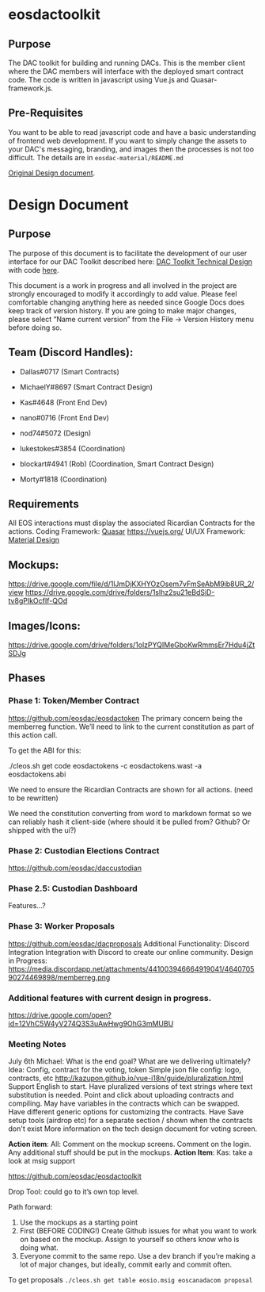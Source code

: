 # eosdactoolkit

## Purpose
The DAC toolkit for building and running DACs. This is the member client where the DAC members will interface with the deployed smart contract code. The code is written in javascript using Vue.js and Quasar-framework.js.

## Pre-Requisites
You want to be able to read javascript code and have a basic understanding of frontend web development. If you want to simply change the assets to your DAC's messaging, branding, and images then the processes is not too difficult. The details are in `eosdac-material/README.md`



[Original Design document](https://docs.google.com/document/d/1C4yzFNpK0Iz0Ru0gz28HeLJic5vZWBmVl3wV8czhVS4/edit#).

# Design Document

## Purpose
The purpose of this document is to facilitate the development of our user interface for our DAC Toolkit described here: [DAC Toolkit Technical Design](https://docs.google.com/document/d/1wyg1VrIKI4NJ2Lt2yl5dPK9QfU_H3sfvhINIqCFu-DE/edit?usp=sharing) with code [here](https://github.com/eosdac).

This document is a work in progress and all involved in the project are strongly encouraged to modify it accordingly to add value. Please feel comfortable changing anything here as needed since Google Docs does keep track of version history. If you are going to make major changes, please select “Name current version” from the File -> Version History menu before doing so.

## Team (Discord Handles):
- Dallas#0717 (Smart Contracts)
- MichaelY#8697 (Smart Contract Design)
- Kas#4648 (Front End Dev)
- nano#0716 (Front End Dev)
- nod74#5072 (Design)

- lukestokes#3854 (Coordination)
- blockart#4941 (Rob) (Coordination, Smart Contract Design)
- Morty#1818 (Coordination)

## Requirements
All EOS interactions must display the associated Ricardian Contracts for the actions. 
Coding Framework: [Quasar](https://quasar-framework.org/quasar-play/android/index.html#/showcase)
https://vuejs.org/
UI/UX Framework: [Material Design](https://material.io/design/)

## Mockups:
https://drive.google.com/file/d/1lJmDjKXHYOzOsem7vFmSeAbM9ib8UR_2/view
https://drive.google.com/drive/folders/1slhz2su21eBdSiD-tv8gPIkOcfIf-QOd


## Images/Icons:
https://drive.google.com/drive/folders/1olzPYQIMeGboKwRmmsEr7Hdu4jZtSDJg

## Phases

### Phase 1: Token/Member Contract
https://github.com/eosdac/eosdactoken
The primary concern being the memberreg function. We’ll need to link to the current constitution as part of this action call.

To get the ABI for this:

./cleos.sh get code eosdactokens -c eosdactokens.wast -a eosdactokens.abi

We need to ensure the Ricardian Contracts are shown for all actions.
(need to be rewritten)

We need the constitution converting from word to markdown format so we can reliably hash it client-side (where should it be pulled from? Github? Or shipped with the ui?)

### Phase 2: Custodian Elections Contract
https://github.com/eosdac/daccustodian

### Phase 2.5: Custodian Dashboard
Features…?

### Phase 3: Worker Proposals
https://github.com/eosdac/dacproposals
Additional Functionality:
Discord Integration
Integration with Discord to create our online community.
Design in Progress: https://media.discordapp.net/attachments/441003946664919041/464070590274469898/memberreg.png

### Additional features with current design in progress. 
https://drive.google.com/open?id=12VhC5W4yV274Q3S3uAwHwg9OhG3mMUBU


### Meeting Notes
July 6th
Michael: What is the end goal? What are we delivering ultimately?
Idea: Config, contract for the voting, token
Simple json file config: logo, contracts, etc
http://kazupon.github.io/vue-i18n/guide/pluralization.html
Support English to start. Have pluralized versions of text strings where text substitution is needed.
Point and click about uploading contracts and compiling. May have variables in the contracts which can be swapped. Have different generic options for customizing the contracts. Have 
Save setup tools (airdrop etc) for a separate section / shown when the contracts don't exist
More information on the tech design document for voting screen.

**Action item**: All: Comment on the mockup screens. Comment on the login. Any additional stuff should be put in the mockups.
**Action Item**: Kas: take a look at msig support

https://github.com/eosdac/eosdactoolkit

Drop Tool: could go to it’s own top level.

Path forward:
1. Use the mockups as a starting point
2. First (BEFORE CODING!) Create Github issues for what you want to work on based on the mockup. Assign to yourself so others know who is doing what.
3. Everyone commit to the same repo. Use a dev branch if you’re making a lot of major changes, but ideally, commit early and commit often.

To get proposals
`./cleos.sh get table eosio.msig eoscanadacom proposal`
